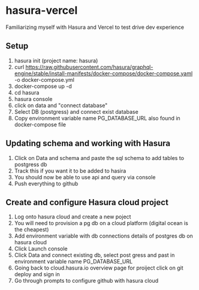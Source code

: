 # hasura-vercel
Familiarizing myself with Hasura and Vercel to test drive dev experience

## Setup
1. hasura init (project name: hasura)
2. curl https://raw.githubusercontent.com/hasura/graphql-engine/stable/install-manifests/docker-compose/docker-compose.yaml -o docker-compose.yml
3. docker-compose up -d
4. cd hasura
5. hasura console
6. click on data and "connect database"
7. Select DB (postgress) and connect exist database
8. Copy environment variable name PG_DATABASE_URL also found in docker-compose file 


## Updating schema and working with Hasura
1. Click on Data and schema and paste the sql schema to add tables to postgress db
2. Track this if you want it to be added to hasira
3. You should now be able to use api and query via console
4. Push everything to github

## Create and configure Hasura cloud project
1. Log onto hasura cloud and create a new poject 
2. You will need to provision a pg db on a cloud platform (digital ocean is the cheapest)
3. Add environment variable with db connections details of postgres db on hasura cloud
4. Click Launch console
5. Click Data and connect existing db, select post gress and past in environment variable name PG_DATABASE_URL
6. Going back to cloud.hasura.io overview page for proiject click on git deploy and sign in
7. Go through prompts to configure github with hasura cloud